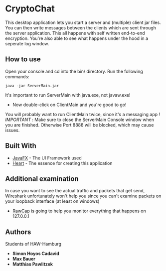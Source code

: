 # CryptoChat

This desktop application lets you start a server and (multiple) client jar files.
You can then write messages between the clients which are sent through the server application.
This all happens with self written end-to-end encryption. You're also able to see what happens under the hood in a seperate log window. 


## How to use

Open your console and cd into the bin/ directory.
Run the following commands:
```{r, engine='bash', count_lines}
java -jar ServerMain.jar
```
It's important to run ServerMain with java.exe, not javaw.exe! 

* Now double-click on ClientMain and you're good to go!
 
You will probably want to run ClientMain twice, since it's a messaging app !
_IMPORTANT_ : Make sure to close the ServerMain Console window when you are finished. Otherwise Port 8888 will be blocked, which may cause issues.


## Built With

* [JavaFX](https://openjfx.io/) - The UI Framework used
* [Heart](https://en.wikipedia.org/wiki/Heart) - The essence for creating this application

## Additional examination 

In case you want to see the actual traffic and packets that get send, Wireshark unfortunately won't help you since you can't examine packets on your loopback interface (at least on windows)
* [RawCap](https://www.netresec.com/?page=rawcap) is going to help you monitor everything that happens on 127.0.0.1 

## Authors

Students of HAW-Hamburg 

* **Simon Hoyos Cadavid** 
* **Max Bauer** 
* **Matthias Pawlitzek** 
